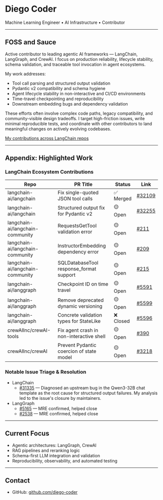 # Diego Coder

Machine Learning Engineer • AI Infrastructure • Contributor

---

## FOSS and Sauce

Active contributor to leading agentic AI frameworks — LangChain, LangGraph, and CrewAI. I focus on production reliability, lifecycle stability, schema validation, and traceable tool invocation in agent ecosystems.

My work addresses:

- Tool call parsing and structured output validation
- Pydantic v2 compatibility and schema hygiene
- Agent lifecycle stability in non-interactive and CI/CD environments
- Time-travel checkpointing and reproducibility
- Downstream embedding bugs and dependency validation

These efforts often involve complex code paths, legacy compatibility, and community-visible design tradeoffs. I target high-friction issues, write minimal reproducible tests, and coordinate with other contributors to land meaningful changes on actively evolving codebases.

[My contributions across LangChain repos](https://github.com/search?q=org%3Alangchain-ai+involves%3Adiego-coder&type=Issues)

---

## Appendix: Highlighted Work

### LangChain Ecosystem Contributions

| Repo | PR Title | Status | Link |
|------|----------|--------|------|
| langchain-ai/langchain | Fix single-quoted JSON tool calls | ✅ Merged | [#32109](https://github.com/langchain-ai/langchain/pull/32109) |
| langchain-ai/langchain | Structured output fix for Pydantic v2 | 🟡 Open | [#32255](https://github.com/langchain-ai/langchain/pull/32255) |
| langchain-ai/langchain-community | RequestsGetTool validation error | 🟡 Open | [#211](https://github.com/langchain-ai/langchain-community/pull/211) |
| langchain-ai/langchain-community | InstructorEmbedding dependency error | 🟡 Open | [#209](https://github.com/langchain-ai/langchain-community/pull/209) |
| langchain-ai/langchain-community | SQLDatabaseTool response\_format support | 🟡 Open | [#215](https://github.com/langchain-ai/langchain-community/pull/215) |
| langchain-ai/langgraph | Checkpoint ID on time travel | 🟡 Open | [#5591](https://github.com/langchain-ai/langgraph/pull/5591) |
| langchain-ai/langgraph | Remove deprecated dynamic versioning | 🟡 Open | [#5599](https://github.com/langchain-ai/langgraph/pull/5599) |
| langchain-ai/langgraph | Concrete validation types for StateLike | ❌ Closed | [#5596](https://github.com/langchain-ai/langgraph/pull/5596) |
| crewAIInc/crewAI-tools | Fix agent crash in non-interactive shell | 🟡 Open | [#390](https://github.com/crewAIInc/crewAI-tools/pull/390) |
| crewAIInc/crewAI | Prevent Pydantic coercion of state model | 🟡 Open | [#3218](https://github.com/crewAIInc/crewAI/pull/3218) |

### Notable Issue Triage & Resolution

- LangChain  
  - [#31335](https://github.com/langchain-ai/langchain/issues/31335) — Diagnosed an upstream bug in the Qwen3-32B chat template as the root cause for structured output failures. My analysis led to the issue's closure by maintainers.
- LangGraph  
  - [#5165](https://github.com/langchain-ai/langgraph/issues/5165) — MRE confirmed, helped close
  - [#2538](https://github.com/langchain-ai/langgraph/issues/2538) — MRE confirmed, helped close


---

## Current Focus

- Agentic architectures: LangGraph, CrewAI
- RAG pipelines and reranking logic
- Schema-first LLM integration and validation
- Reproducibility, observability, and automated testing

---

## Contact

- GitHub: [github.com/diego-coder](https://github.com/diego-coder)
